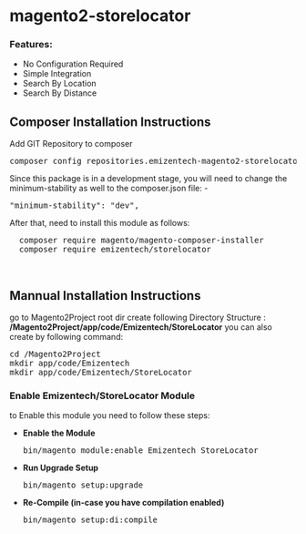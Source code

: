 # magento2-storelocator

<h3>Features:</h3>
<ul>
<li>No Configuration Required</li>
<li>Simple Integration</li>
<li>Search By Location</li>
<li>Search By Distance</li>
</ul>

<h2>Composer Installation Instructions</h2>
Add GIT Repository to composer
<pre>
composer config repositories.emizentech-magento2-storelocator vcs https://github.com/emizentech/magento2-storelocator/
</pre>

Since this package is in a development stage, you will need to change the minimum-stability as well to the composer.json file: -
<pre>
"minimum-stability": "dev",
</pre>

After that, need to install this module as follows:
<pre>
  composer require magento/magento-composer-installer
  composer require emizentech/storelocator
</pre>


<br/>
<h2> Mannual Installation Instructions</h2>
go to Magento2Project root dir 
create following Directory Structure :<br/>
<strong>/Magento2Project/app/code/Emizentech/StoreLocator</strong>
you can also create by following command:
<pre>
cd /Magento2Project
mkdir app/code/Emizentech
mkdir app/code/Emizentech/StoreLocator
</pre>



<h3> Enable Emizentech/StoreLocator Module</h3>
to Enable this module you need to follow these steps:

<ul>
<li>
<strong>Enable the Module</strong>
<pre>bin/magento module:enable Emizentech_StoreLocator</pre></li>
<li>
<strong>Run Upgrade Setup</strong>
<pre>bin/magento setup:upgrade</pre></li>
<li>
<strong>Re-Compile (in-case you have compilation enabled)</strong>
	<pre>bin/magento setup:di:compile</pre>
</li>
</ul>
